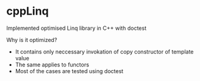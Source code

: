# cppLinq
Implemented optimised Linq library in C++ with doctest

Why is it optimized?

- It contains only neccessary invokation of copy constructor of template value
- The same applies to functors
- Most of the cases are tested using doctest
